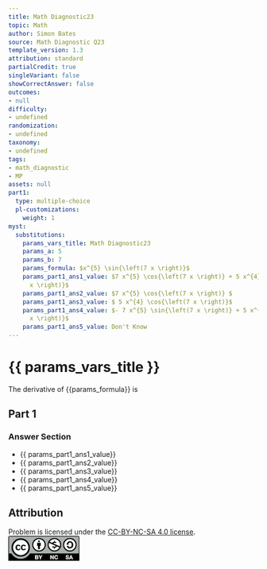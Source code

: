 ```yaml
---
title: Math Diagnostic23
topic: Math
author: Simon Bates
source: Math Diagnostic Q23
template_version: 1.3
attribution: standard
partialCredit: true
singleVariant: false
showCorrectAnswer: false
outcomes:
- null
difficulty:
- undefined
randomization:
- undefined
taxonomy:
- undefined
tags:
- math_diagnostic
- MP
assets: null
part1:
  type: multiple-choice
  pl-customizations:
    weight: 1
myst:
  substitutions:
    params_vars_title: Math Diagnostic23
    params_a: 5
    params_b: 7
    params_formula: $x^{5} \sin{\left(7 x \right)}$
    params_part1_ans1_value: $7 x^{5} \cos{\left(7 x \right)} + 5 x^{4} \sin{\left(7
      x \right)}$
    params_part1_ans2_value: $7 x^{5} \cos{\left(7 x \right)} $
    params_part1_ans3_value: $ 5 x^{4} \cos{\left(7 x \right)}$
    params_part1_ans4_value: $- 7 x^{5} \sin{\left(7 x \right)} + 5 x^{4} \cos{\left(7
      x \right)}$
    params_part1_ans5_value: Don't Know
---
```

# {{ params_vars_title }}
The derivative of {{params_formula}} is

## Part 1

### Answer Section

- {{ params_part1_ans1_value}}
- {{ params_part1_ans2_value}}
- {{ params_part1_ans3_value}}
- {{ params_part1_ans4_value}}
- {{ params_part1_ans5_value}}

## Attribution

Problem is licensed under the [CC-BY-NC-SA 4.0 license](https://creativecommons.org/licenses/by-nc-sa/4.0/).<br> ![The Creative Commons 4.0 license requiring attribution-BY, non-commercial-NC, and share-alike-SA license.](https://raw.githubusercontent.com/firasm/bits/master/by-nc-sa.png)